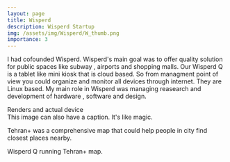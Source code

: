 ```yaml
---
layout: page
title: Wisperd
description: Wisperd Startup
img: /assets/img/Wisperd/W_thumb.png
importance: 3
---
```


I had cofounded Wisperd. Wisperd's main goal was to offer quality solution for public spaces like subway , airports and shopping malls. Our Wisperd Q is a tablet like mini kiosk that is cloud based. So from managment point of view you could organize and monitor all devices through internet. They are Linux based. My main role in Wisperd was managing reasearch and development of hardware , software and design. 

<div class="row">
    <div class="col-sm mt-3 mt-md-0">
        <img class="img-fluid rounded z-depth-1" src="{{ '/assets/img/Wisperd/W1.png' | relative_url }}" alt="" title="example image"/>
    </div>
    <div class="col-sm mt-3 mt-md-0">
        <img class="img-fluid rounded z-depth-1" src="{{ '/assets/img/Wisperd/W3.png' | relative_url }}" alt="" title="example image"/>
    </div>
</div>
<div class="caption">
    Renders and actual device
</div>
<div class="row">
    <div class="col-sm mt-3 mt-md-0">
        <img class="img-fluid rounded z-depth-1" src="{{ '/assets/img/Wisperd/W2.png' | relative_url }}" alt="" title="example image"/>
    </div>
</div>
<div class="caption">
    This image can also have a caption. It's like magic.
</div>

Tehran+ was a comprehensive map that could help people in city find closest places nearby.


<div class="row justify-content-sm-center">
    <div class="col-sm-8 mt-3 mt-md-0">
        <img class="img-fluid rounded z-depth-1" src="{{ '/assets/img/Wisperd/W4.jpg' | relative_url }}" alt="" title="example image"/>
    </div>
    <div class="col-sm-4 mt-3 mt-md-0">
        <img class="img-fluid rounded z-depth-1" src="{{ '/assets/img/Wisperd/W5.jpg' | relative_url }}" alt="" title="example image"/>
    </div>
</div>
<div class="caption">
    Wisperd Q running Tehran+ map.
</div>
